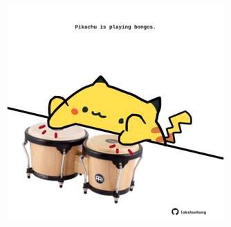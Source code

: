 <!-- built at 11/11/2022, 06:01:06 UTC -->
<p align="center">
  <img width="500" height="500" src="./ReadmeImage.svg">
</p>
